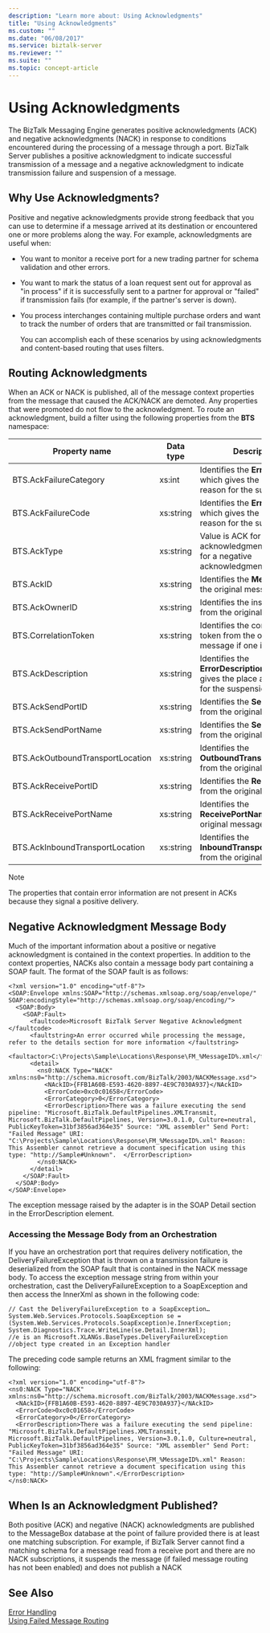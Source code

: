 ```yaml
---
description: "Learn more about: Using Acknowledgments"
title: "Using Acknowledgments"
ms.custom: ""
ms.date: "06/08/2017"
ms.service: biztalk-server
ms.reviewer: ""
ms.suite: ""
ms.topic: concept-article
---
```

# Using Acknowledgments
The BizTalk Messaging Engine generates positive acknowledgments (ACK) and negative acknowledgments (NACK) in response to conditions encountered during the processing of a message through a port. BizTalk Server publishes a positive acknowledgment to indicate successful transmission of a message and a negative acknowledgment to indicate transmission failure and suspension of a message.  
  
## Why Use Acknowledgments?  
 Positive and negative acknowledgments provide strong feedback that you can use to determine if a message arrived at its destination or encountered one or more problems along the way. For example, acknowledgments are useful when:  
  
- You want to monitor a receive port for a new trading partner for schema validation and other errors.  
  
- You want to mark the status of a loan request sent out for approval as "in process" if it is successfully sent to a partner for approval or "failed" if transmission fails (for example, if the partner's server is down).  
  
- You process interchanges containing multiple purchase orders and want to track the number of orders that are transmitted or fail transmission.  
  
  You can accomplish each of these scenarios by using acknowledgments and content-based routing that uses filters.  
  
## Routing Acknowledgments  
 When an ACK or NACK is published, all of the message context properties from the message that caused the ACK/NACK are demoted. Any properties that were promoted do not flow to the acknowledgment. To route an acknowledgment, build a filter using the following properties from the **BTS** namespace:  
  
|Property name|Data type|Description|  
|-------------------|---------------|-----------------|  
|BTS.AckFailureCategory|xs:int|Identifies the **ErrorCategory**, which gives the place and reason for the suspension.|  
|BTS.AckFailureCode|xs:string|Identifies the **ErrorCode**, which gives the place and reason for the suspension.|  
|BTS.AckType|xs:string|Value is ACK for a positive acknowledgment and NACK for a negative acknowledgment.|  
|BTS.AckID|xs:string|Identifies the **MessageID** of the original message.|  
|BTS.AckOwnerID|xs:string|Identifies the instance ID from the original message.|  
|BTS.CorrelationToken|xs:string|Identifies the correlation token from the original message if one is present.|  
|BTS.AckDescription|xs:string|Identifies the **ErrorDescription**, which gives the place and reason for the suspension.|  
|BTS.AckSendPortID|xs:string|Identifies the **SendPortID** from the original message.|  
|BTS.AckSendPortName|xs:string|Identifies the **SendPortName** from the original message.|  
|BTS.AckOutboundTransportLocation|xs:string|Identifies the **OutboundTransportLocation** from the original message.|  
|BTS.AckReceivePortID|xs:string|Identifies the **ReceivePortID** from the original message.|  
|BTS.AckReceivePortName|xs:string|Identifies the **ReceivePortName** from the original message.|  
|BTS.AckInboundTransportLocation|xs:string|Identifies the **InboundTransportLocation** from the original message.|  
  
> [!NOTE]
>  The properties that contain error information are not present in ACKs because they signal a positive delivery.  
  
## Negative Acknowledgment Message Body  
 Much of the important information about a positive or negative acknowledgment is contained in the context properties. In addition to the context properties, NACKs also contain a message body part containing a SOAP fault. The format of the SOAP fault is as follows:  
  
```  
<?xml version="1.0" encoding="utf-8"?>  
<SOAP:Envelope xmlns:SOAP="http://schemas.xmlsoap.org/soap/envelope/" SOAP:encodingStyle="http://schemas.xmlsoap.org/soap/encoding/">  
  <SOAP:Body>  
    <SOAP:Fault>  
      <faultcode>Microsoft BizTalk Server Negative Acknowledgment </faultcode>  
      <faultstring>An error occurred while processing the message, refer to the details section for more information </faultstring>  
      <faultactor>C:\Projects\Sample\Locations\Response\FM_%MessageID%.xml</faultactor>  
      <detail>  
        <ns0:NACK Type="NACK" xmlns:ns0="http://schema.microsoft.com/BizTalk/2003/NACKMessage.xsd">  
          <NAckID>{FFB1A60B-E593-4620-8897-4E9C7030A937}</NAckID>  
          <ErrorCode>0xc0c01658</ErrorCode>  
          <ErrorCategory>0</ErrorCategory>  
          <ErrorDescription>There was a failure executing the send pipeline: "Microsoft.BizTalk.DefaultPipelines.XMLTransmit, Microsoft.BizTalk.DefaultPipelines, Version=3.0.1.0, Culture=neutral, PublicKeyToken=31bf3856ad364e35" Source: "XML assembler" Send Port: "Failed Message" URI: "C:\Projects\Sample\Locations\Response\FM_%MessageID%.xml" Reason: This Assembler cannot retrieve a document specification using this type: "http://Sample#Unknown".  </ErrorDescription>  
        </ns0:NACK>  
      </detail>  
    </SOAP:Fault>  
  </SOAP:Body>  
</SOAP:Envelope>  
```  
  
 The exception message raised by the adapter is in the SOAP Detail section in the ErrorDescription element.  
  
### Accessing the Message Body from an Orchestration  
 If you have an orchestration port that requires delivery notification, the DeliveryFailureException that is thrown on a transmission failure is deserialized from the SOAP fault that is contained in the NACK message body. To access the exception message string from within your orchestration, cast the DeliveryFailureException to a SoapException and then access the InnerXml as shown in the following code:  
  
```  
// Cast the DeliveryFailureException to a SoapException…  
System.Web.Services.Protocols.SoapException se = (System.Web.Services.Protocols.SoapException)e.InnerException;  
System.Diagnostics.Trace.WriteLine(se.Detail.InnerXml);  
//e is an Microsoft.XLANGs.BaseTypes.DeliveryFailureException  
//object type created in an Exception handler  
```  
  
 The preceding code sample returns an XML fragment similar to the following:  
  
```  
<?xml version="1.0" encoding="utf-8"?>  
<ns0:NACK Type="NACK" xmlns:ns0="http://schema.microsoft.com/BizTalk/2003/NACKMessage.xsd">  
  <NAckID>{FFB1A60B-E593-4620-8897-4E9C7030A937}</NAckID>  
  <ErrorCode>0xc0c01658</ErrorCode>  
  <ErrorCategory>0</ErrorCategory>  
  <ErrorDescription>There was a failure executing the send pipeline: "Microsoft.BizTalk.DefaultPipelines.XMLTransmit, Microsoft.BizTalk.DefaultPipelines, Version=3.0.1.0, Culture=neutral, PublicKeyToken=31bf3856ad364e35" Source: "XML assembler" Send Port: "Failed Message" URI: "C:\Projects\Sample\Locations\Response\FM_%MessageID%.xml" Reason: This Assembler cannot retrieve a document specification using this type: "http://Sample#Unknown".</ErrorDescription>  
</ns0:NACK>  
```  
  
## When Is an Acknowledgment Published?  
 Both positive (ACK) and negative (NACK) acknowledgments are published to the MessageBox database at the point of failure provided there is at least one matching subscription. For example, if BizTalk Server cannot find a matching schema for a message read from a receive port and there are no NACK subscriptions, it suspends the message (if failed message routing has not been enabled) and does not publish a NACK  
  
## See Also  
 [Error Handling](../core/error-handling.md)   
 [Using Failed Message Routing](../core/using-failed-message-routing.md)
